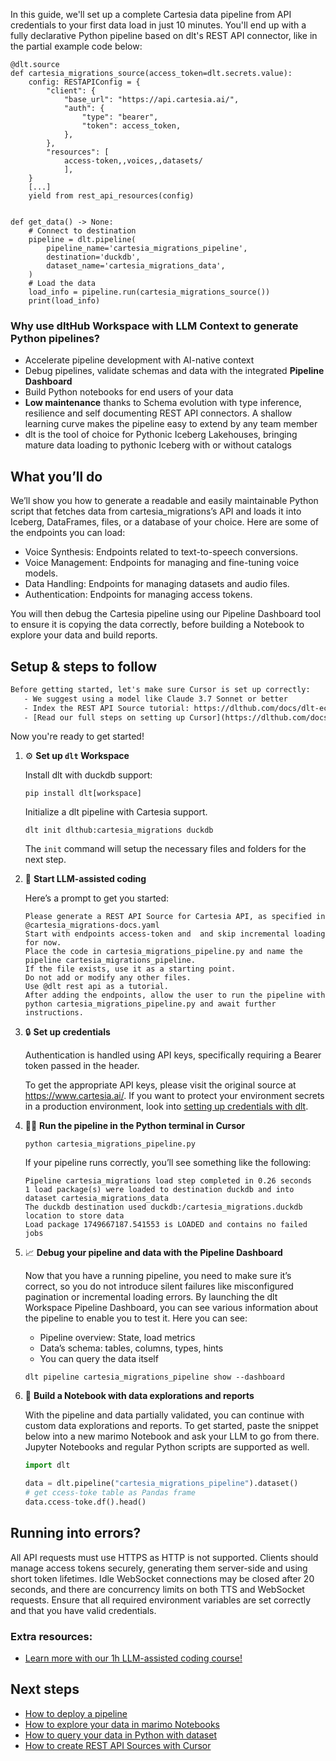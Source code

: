 In this guide, we'll set up a complete Cartesia data pipeline from API credentials to your first data load in just 10 minutes. You'll end up with a fully declarative Python pipeline based on dlt's REST API connector, like in the partial example code below:

```python-outcome
@dlt.source
def cartesia_migrations_source(access_token=dlt.secrets.value):
    config: RESTAPIConfig = {
        "client": {
            "base_url": "https://api.cartesia.ai/",
            "auth": {
                "type": "bearer",
                "token": access_token,
            },
        },
        "resources": [
            access-token,,voices,,datasets/
            ],
    }
    [...]
    yield from rest_api_resources(config)


def get_data() -> None:
    # Connect to destination
    pipeline = dlt.pipeline(
        pipeline_name='cartesia_migrations_pipeline',
        destination='duckdb',
        dataset_name='cartesia_migrations_data', 
    )
    # Load the data
    load_info = pipeline.run(cartesia_migrations_source())
    print(load_info) 
```

### Why use dltHub Workspace with LLM Context to generate Python pipelines?

- Accelerate pipeline development with AI-native context
- Debug pipelines, validate schemas and data with the integrated **Pipeline Dashboard**
- Build Python notebooks for end users of your data
- **Low maintenance** thanks to Schema evolution with type inference, resilience and self documenting REST API connectors. A shallow learning curve makes the pipeline easy to extend by any team member
- dlt is the tool of choice for Pythonic Iceberg Lakehouses, bringing mature data loading to pythonic Iceberg with or without catalogs

## What you’ll do

We’ll show you how to generate a readable and easily maintainable Python script that fetches data from cartesia_migrations’s API and loads it into Iceberg, DataFrames, files, or a database of your choice. Here are some of the endpoints you can load:

- Voice Synthesis: Endpoints related to text-to-speech conversions.
- Voice Management: Endpoints for managing and fine-tuning voice models.
- Data Handling: Endpoints for managing datasets and audio files.
- Authentication: Endpoints for managing access tokens.

You will then debug the Cartesia pipeline using our Pipeline Dashboard tool to ensure it is copying the data correctly, before building a Notebook to explore your data and build reports.

## Setup & steps to follow

```default
Before getting started, let's make sure Cursor is set up correctly:
   - We suggest using a model like Claude 3.7 Sonnet or better
   - Index the REST API Source tutorial: https://dlthub.com/docs/dlt-ecosystem/verified-sources/rest_api/ and add it to context as **@dlt rest api**
   - [Read our full steps on setting up Cursor](https://dlthub.com/docs/dlt-ecosystem/llm-tooling/cursor-restapi#23-configuring-cursor-with-documentation)
```

Now you're ready to get started!

1. ⚙️ **Set up `dlt` Workspace**
    
    Install dlt with duckdb support:
    ```shell
    pip install dlt[workspace]
    ```

    Initialize a dlt pipeline with Cartesia support.
    ```shell
    dlt init dlthub:cartesia_migrations duckdb
    ```

    The `init` command will setup the necessary files and folders for the next step.
    
2. 🤠 **Start LLM-assisted coding**
    
    Here’s a prompt to get you started:
    
    ```prompt
    Please generate a REST API Source for Cartesia API, as specified in @cartesia_migrations-docs.yaml 
    Start with endpoints access-token and  and skip incremental loading for now. 
    Place the code in cartesia_migrations_pipeline.py and name the pipeline cartesia_migrations_pipeline. 
    If the file exists, use it as a starting point. 
    Do not add or modify any other files. 
    Use @dlt rest api as a tutorial. 
    After adding the endpoints, allow the user to run the pipeline with python cartesia_migrations_pipeline.py and await further instructions.
    ```

    
3. 🔒 **Set up credentials** 
    
    Authentication is handled using API keys, specifically requiring a Bearer token passed in the header.
    
    To get the appropriate API keys, please visit the original source at https://www.cartesia.ai/.
    If you want to protect your environment secrets in a production environment, look into [setting up credentials with dlt](https://dlthub.com/docs/walkthroughs/add_credentials).
    
4. 🏃‍♀️ **Run the pipeline in the Python terminal in Cursor**
    
    ```shell
    python cartesia_migrations_pipeline.py
    ```
    
    If your pipeline runs correctly, you’ll see something like the following:
    
    ```shell
    Pipeline cartesia_migrations load step completed in 0.26 seconds
    1 load package(s) were loaded to destination duckdb and into dataset cartesia_migrations_data
    The duckdb destination used duckdb:/cartesia_migrations.duckdb location to store data
    Load package 1749667187.541553 is LOADED and contains no failed jobs
    ```
    
5. 📈 **Debug your pipeline and data with the Pipeline Dashboard**

    Now that you have a running pipeline, you need to make sure it’s correct, so you do not introduce silent failures like misconfigured pagination or incremental loading errors. By launching the dlt Workspace Pipeline Dashboard, you can see various information about the pipeline to enable you to test it. Here you can see:
    - Pipeline overview: State, load metrics
    - Data’s schema: tables, columns, types, hints
    - You can query the data itself
    
    ```shell
    dlt pipeline cartesia_migrations_pipeline show --dashboard
    ```
    
6. 🐍 **Build a Notebook with data explorations and reports**

    With the pipeline and data partially validated, you can continue with custom data explorations and reports. To get started, paste the snippet below into a new marimo Notebook and ask your LLM to go from there. Jupyter Notebooks and regular Python scripts are supported as well.

    
    ```python
    import dlt

   data = dlt.pipeline("cartesia_migrations_pipeline").dataset()
   # get ccess-toke table as Pandas frame
   data.ccess-toke.df().head()
    ```

## Running into errors?

All API requests must use HTTPS as HTTP is not supported. Clients should manage access tokens securely, generating them server-side and using short token lifetimes. Idle WebSocket connections may be closed after 20 seconds, and there are concurrency limits on both TTS and WebSocket requests. Ensure that all required environment variables are set correctly and that you have valid credentials.

### Extra resources:

- [Learn more with our 1h LLM-assisted coding course!](https://www.youtube.com/watch?v=GGid70rnJuM)

## Next steps

- [How to deploy a pipeline](https://dlthub.com/docs/walkthroughs/deploy-a-pipeline)
- [How to explore your data in marimo Notebooks](https://dlthub.com/docs/general-usage/dataset-access/marimo)
- [How to query your data in Python with dataset](https://dlthub.com/docs/general-usage/dataset-access/dataset)
- [How to create REST API Sources with Cursor](https://dlthub.com/docs/dlt-ecosystem/llm-tooling/cursor-restapi)